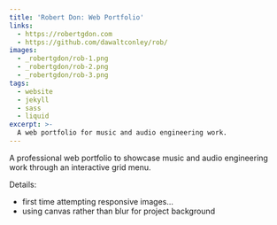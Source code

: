 ```yaml
---
title: 'Robert Don: Web Portfolio'
links:
  - https://robertgdon.com
  - https://github.com/dawaltconley/rob/
images:
  - _robertgdon/rob-1.png
  - _robertgdon/rob-2.png
  - _robertgdon/rob-3.png
tags:
  - website
  - jekyll
  - sass
  - liquid
excerpt: >-
  A web portfolio for music and audio engineering work.
---
```


A professional web portfolio to showcase music and
audio engineering work through an interactive grid menu.

Details:

- first time attempting responsive images...
- using canvas rather than blur for project background
